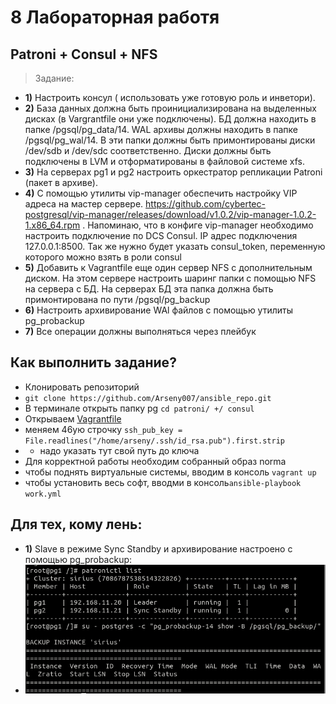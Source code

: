 # 8 Лабораторная работя
## Patroni + Consul + NFS

> Задание:

 + **1)** Настроить консул ( использовать уже готовую роль и инветори).
 + **2)** База данных должна быть проинициализирована на выделенных дисках (в Vargrantfile они уже подключены). БД должна находить в папке /pgsql/pg_data/14. WAL архивы должны находить в папке /pgsql/pg_wal/14. В эти папки должны быть примонтированы диски /dev/sdb и /dev/sdc соответственно. Диски должны быть подключены в LVM и отформатированы в файловой системе xfs.
 + **3)** На серверах pg1 и pg2 настроить оркестратор репликации Patroni (пакет в архиве).
 + **4)** С помощью утилиты vip-manager обеспечить настройку VIP адреса на мастер сервере. https://github.com/cybertec-postgresql/vip-manager/releases/download/v1.0.2/vip-manager-1.0.2-1.x86_64.rpm . Напоминаю, что в конфиге vip-manager необходимо настроить подключение по DCS Consul. IP адрес подключения 127.0.0.1:8500. Так же нужно будет указать consul_token, переменную которого можно взять в роли consul
 + **5)** Добавить к Vagrantfile еще один сервер NFS с дополнительным диском. На этом сервере настроить шаринг папки с помощью NFS на сервера с БД. На серверах БД эта папка должна быть примонтирована по пути /pgsql/pg_backup
 + **6)** Настроить архивирование WAl файлов с помощью утилиты pg_probackup
 + **7)** Все операции должны выполняться через плейбук  
## Как выполнить задание?
 + Клонировать репозиторий 
 + `git clone https://github.com/Arseny007/ansible_repo.git`
 + В терминале открыть папку pg `cd patroni/ +/ consul`
 + Открываем [Vagrantfile](https://github.com/Arseny007/ansible_repo/blob/master/patroni%20%2B%20consul/Vagrantfile)
 + меняем 46ую строчку `ssh_pub_key = File.readlines("/home/arseny/.ssh/id_rsa.pub").first.strip`
 + +  надо указать тут свой путь до ключа
 + Для корректной работы необходим собранный образ norma
 + чтобы поднять виртуальные системы, вводим в консоль `vagrant up`
 + чтобы установить весь софт, вводми в консоль`ansible-playbook work.yml`

## Для тех, кому лень:
 + **1)** Slave в режиме Sync Standby и архивирование настроено с помощью pg_probackup:
 + ![1](https://github.com/Arseny007/ansible_repo/blob/master/pictures/patroni/Screenshot%20from%202022-04-15%2014-48-14.png)
